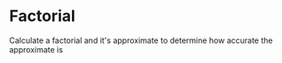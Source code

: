 # Factorial
Calculate a factorial and it's approximate to determine how accurate the approximate is
